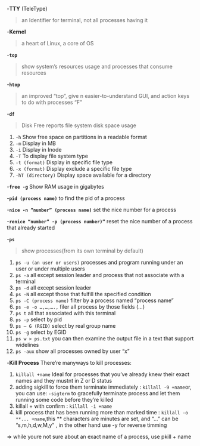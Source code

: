 -**TTY** (TeleType)

> an Identifier for terminal, not all processes having it 


-**Kernel**

> a heart of Linux, a core of OS


-**`top`**

> show system’s resources usage and processes that consume resources 


-**`htop`** 

> an improved “top”, give n easier-to-understand GUI, and action keys 
to do with processes “F”



-**`df `** 

> Disk Free reports file system disk space usage

1. `-h` Show free space on partitions in a readable format
2. `-m` Display in MB
3. `-i` Display in Inode
4. `-T` To display file system type
5. `-t (format)` Display in specific file type
6. `-x (format)` Display exclude a specific file type
7. `-hT (directory)` Display space available for a directory


-**`free -g`** Show RAM usage in gigabytes 


-**`pid (process name)`** to find the pid of a process


-**`nice -n ”number” (process name)`** set the nice number for a process 


-**`renice “number” -p (process number)”`** reset the nice number of a process that already started


-**`ps`**

> show processes(from its own terminal by default)

1. `ps -u (an user or users)` processes and program running under an user or under multiple users
2. `ps -a` all except session leader and process that not associate with a terminal
3. `ps -d` all except session leader 
4. `ps -N` all except those that fulfill the specified condition 
5. `ps -C (process name)` filter by a process named “process name”
6. `ps -e -o …,…,….,` filer all process by those fields (...)
7. `ps t` all that associated with this terminal
8. `ps -p` select by pid 
9. `ps – G (RGID)` select by real group name
10. `ps -g` select by EGID
11. `ps w > ps.txt`  you can then examine the output file in a text that support widelines
12. `ps -aux`  show all processes owned by user “x”



-**Kill Process** There’re manyways to kill processes:

1. `killall +name` Ideal for processes that you’ve already knew their exact names and they mustnt in Z or D status
2. adding sigkill to force them terminate immediately : `killall -9 +name`or, you can use: `-sigterm` to gracefully terminate process and let them running some code before they’re killed
3. killall + with confirm : `killall -i +name`
4. kill process that has been running more than marked time : `killall -o **... +name`,this ** characters are minutes are set, and “...” can be “s,m,h,d,w,M,y” , in the other hand use -y for reverse timming
	
=> while youre not sure about an exact name of a process, use pkill + name 
